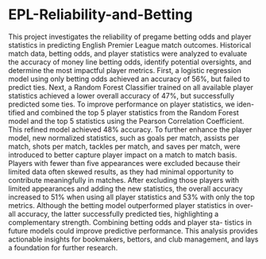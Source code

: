 # EPL-Reliability-and-Betting

This project investigates the reliability of pregame betting odds
and player statistics in predicting English Premier League match
outcomes. Historical match data, betting odds, and player statistics
were analyzed to evaluate the accuracy of money line betting odds,
identify potential oversights, and determine the most impactful
player metrics. First, a logistic regression model using only betting
odds achieved an accuracy of 56%, but failed to predict ties. Next, a
Random Forest Classifier trained on all available player statistics
achieved a lower overall accuracy of 47%, but successfully predicted
some ties. To improve performance on player statistics, we iden-
tified and combined the top 5 player statistics from the Random
Forest model and the top 5 statistics using the Pearson Correlation
Coefficient. This refined model achieved 48% accuracy. To further
enhance the player model, new normalized statistics, such as goals
per match, assists per match, shots per match, tackles per match,
and saves per match, were introduced to better capture player
impact on a match to match basis. Players with fewer than five
appearances were excluded because their limited data often skewed
results, as they had minimal opportunity to contribute meaningfully
in matches. After excluding those players with limited appearances
and adding the new statistics, the overall accuracy increased to 51%
when using all player statistics and 53% with only the top metrics.
Although the betting model outperformed player statistics in over-
all accuracy, the latter successfully predicted ties, highlighting a
complementary strength. Combining betting odds and player sta-
tistics in future models could improve predictive performance. This
analysis provides actionable insights for bookmakers, bettors, and
club management, and lays a foundation for further research.